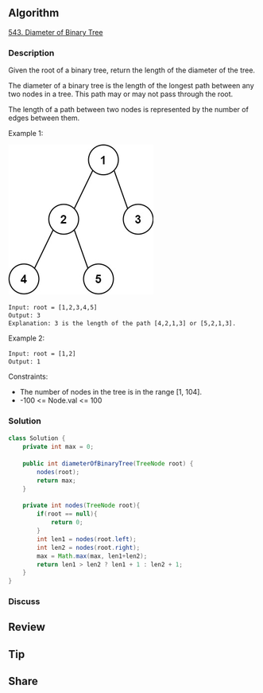 ## Algorithm

[543. Diameter of Binary Tree](https://leetcode.com/problems/diameter-of-binary-tree/)

### Description

Given the root of a binary tree, return the length of the diameter of the tree.

The diameter of a binary tree is the length of the longest path between any two nodes in a tree. This path may or may not pass through the root.

The length of a path between two nodes is represented by the number of edges between them.

Example 1:

![](assets/20240930-4e1d415d.png)

```
Input: root = [1,2,3,4,5]
Output: 3
Explanation: 3 is the length of the path [4,2,1,3] or [5,2,1,3].
```

Example 2:

```
Input: root = [1,2]
Output: 1
```

Constraints:

- The number of nodes in the tree is in the range [1, 104].
- -100 <= Node.val <= 100

### Solution

```java
class Solution {
    private int max = 0;

    public int diameterOfBinaryTree(TreeNode root) {
        nodes(root);
        return max;
    }

    private int nodes(TreeNode root){
        if(root == null){
            return 0;
        }
        int len1 = nodes(root.left);
        int len2 = nodes(root.right);
        max = Math.max(max, len1+len2);
        return len1 > len2 ? len1 + 1 : len2 + 1;
    }
}
```

### Discuss

## Review


## Tip


## Share
